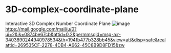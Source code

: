 # 3D-complex-coordinate-plane
Interactive 3D Complex Number Coordinate Plane
![image](https://github.com/user-attachments/assets/5e2cbb05-4bed-452c-a88c-10b021fadd3d)
https://mail.google.com/mail/u/0?ui=2&ik=0874be67cb&attid=0.2&permmsgid=msg-a:r-3403890244940978534&th=194fb477b328bb45&view=att&disp=safe&realattid=269535CF-2278-4DB4-A662-45C8B9D8FD15&zw
